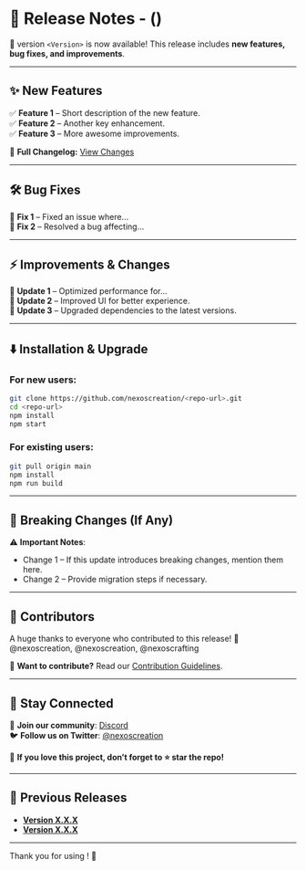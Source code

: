 # 🚀 Release Notes - <Version> (<Release Date>)

🎉 **<Project Name>** version `<Version>` is now available! This release includes **new features, bug fixes, and improvements**.

---

## ✨ New Features

✅ **Feature 1** – Short description of the new feature.  
✅ **Feature 2** – Another key enhancement.  
✅ **Feature 3** – More awesome improvements.

🔗 **Full Changelog:** [View Changes](https://github.com/nexoscreation/<repo-url>/compare/<previous-version>...<new-version>)

---

## 🛠 Bug Fixes

🐞 **Fix 1** – Fixed an issue where...  
🐞 **Fix 2** – Resolved a bug affecting...

---

## ⚡ Improvements & Changes

📌 **Update 1** – Optimized performance for...  
📌 **Update 2** – Improved UI for better experience.  
📌 **Update 3** – Upgraded dependencies to the latest versions.

---

## ⬇️ Installation & Upgrade

### For new users:

```bash
git clone https://github.com/nexoscreation/<repo-url>.git
cd <repo-url>
npm install
npm start
```

### For existing users:

```bash
git pull origin main
npm install
npm run build
```

---

## 📢 Breaking Changes (If Any)

⚠️ **Important Notes**:

- Change 1 – If this update introduces breaking changes, mention them here.
- Change 2 – Provide migration steps if necessary.

---

## 🙌 Contributors

A huge thanks to everyone who contributed to this release! 💖  
@nexoscreation, @nexoscreation, @nexoscrafting

🚀 **Want to contribute?** Read our [Contribution Guidelines](https://github.com/nexoscreation/<repo-url>/blob/main/CONTRIBUTING.md).

---

## 🌟 Stay Connected

💬 **Join our community**: [Discord](https://discord.gg/H7pVc9aUK2)  
🐦 **Follow us on Twitter**: [@nexoscreation](https://twitter.com/nexoscreator)

📌 **If you love this project, don’t forget to ⭐ star the repo!**

---

## 🔗 Previous Releases

- **[Version X.X.X](https://github.com/nexoscreation/<repo-url>/releases/tag/vX.X.X)**
- **[Version X.X.X](https://github.com/nexoscreation/<repo-url>/releases/tag/vX.X.X)**

---

Thank you for using **<Project Name>**! 🚀
